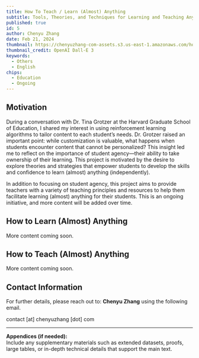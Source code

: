 ```yaml
---
title: How To Teach / Learn (Almost) Anything
subtitle: Tools, Theories, and Techniques for Learning and Teaching Anything
published: true
id: 5
author: Chenyu Zhang
date: Feb 21, 2024
thumbnail: https://chenyuzhang-com-assets.s3.us-east-1.amazonaws.com/how2learn/DALL%C2%B7E+2025-02-21+14.12.29+-+A+black+and+white+doodle+illustration+with+the+theme+of+learning.+The+center+has+the+word+'LEARNING'+in+large+bubble+letters+surrounded+by+neatly+spac.webp
thumbnail_credit: OpenAI Dall-E 3
keywords:
  - Others
  - English
chips:
  - Education
  - Ongoing
---
```


## Motivation

During a conversation with Dr. Tina Grotzer at the Harvard Graduate School of Education, I shared my interest in using reinforcement learning algorithms to tailor content to each student’s needs. Dr. Grotzer raised an important point: while customization is valuable, what happens when students encounter content that cannot be personalized? This insight led me to reflect on the importance of student agency—their ability to take ownership of their learning. This project is motivated by the desire to explore theories and strategies that empower students to develop the skills and confidence to learn (almost) anything (independently).

In addition to focusing on student agency, this project aims to provide teachers with a variety of teaching principles and resources to help them facilitate learning (almost) anything for their students. This is an ongoing initiative, and more content will be added over time.

## How to Learn (Almost) Anything

More content coming soon.

## How to Teach (Almost) Anything

More content coming soon.

## Contact Information

For further details, please reach out to: **Chenyu Zhang** using the following email.

contact [at] chenyuzhang [dot] com

---

**Appendices (if needed):**  
Include any supplementary materials such as extended datasets, proofs, large tables, or in-depth technical details that support the main text.
